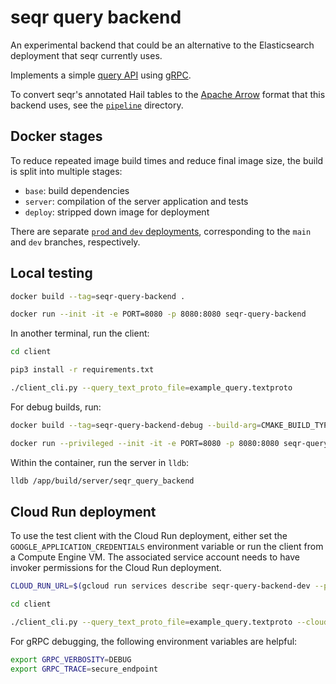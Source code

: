 # seqr query backend

An experimental backend that could be an alternative to the Elasticsearch deployment that seqr currently uses.

Implements a simple [query API](proto/seqr_query_service.proto) using [gRPC](https://grpc.io/).

To convert seqr's annotated Hail tables to the [Apache Arrow](https://arrow.apache.org/) format that this backend uses, see the [`pipeline`](pipeline) directory.

## Docker stages

To reduce repeated image build times and reduce final image size, the build is split
into multiple stages:

- `base`: build dependencies
- `server`: compilation of the server application and tests
- `deploy`: stripped down image for deployment

There are separate [`prod` and `dev` deployments](.github/workflows/deploy.yaml), corresponding to the `main` and `dev` branches, respectively.

## Local testing

```bash
docker build --tag=seqr-query-backend .

docker run --init -it -e PORT=8080 -p 8080:8080 seqr-query-backend
```

In another terminal, run the client:

```bash
cd client

pip3 install -r requirements.txt

./client_cli.py --query_text_proto_file=example_query.textproto
```

For debug builds, run:

```bash
docker build --tag=seqr-query-backend-debug --build-arg=CMAKE_BUILD_TYPE=Debug --target=server .

docker run --privileged --init -it -e PORT=8080 -p 8080:8080 seqr-query-backend-debug
```

Within the container, run the server in `lldb`:

```bash
lldb /app/build/server/seqr_query_backend
```

## Cloud Run deployment

To use the test client with the Cloud Run deployment, either set the
`GOOGLE_APPLICATION_CREDENTIALS` environment variable or run the client from a Compute
Engine VM. The associated service account needs to have invoker permissions for the
Cloud Run deployment.

```bash
CLOUD_RUN_URL=$(gcloud run services describe seqr-query-backend-dev --platform=managed --region=australia-southeast1 --format='value(status.url)')

cd client

./client_cli.py --query_text_proto_file=example_query.textproto --cloud_run_url=$CLOUD_RUN_URL
```

For gRPC debugging, the following environment variables are helpful:

```bash
export GRPC_VERBOSITY=DEBUG
export GRPC_TRACE=secure_endpoint
```
